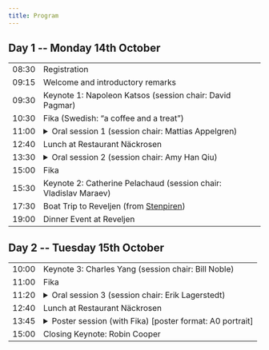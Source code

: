 ```yaml
---
title: Program
---
```


## Day 1 -- Monday 14th October

<table>
  <tr>
    <td class="time">08:30</td>
    <td>Registration</td>
  </tr>
  <tr>
    <td class="time">09:15</td>
    <td>Welcome and introductory remarks</td>
  </tr>
  <tr class="work">
    <td class="time">09:30</td>
    <td>Keynote 1: Napoleon Katsos (session chair: David Pagmar)</td>
  </tr>
  <tr class="work">
    <td class="time">10:30</td>
    <td><span class="fika">Fika (Swedish: “a coffee and a treat”)</span></td>
  </tr>
  <tr class="work">
    <td class="time">11:00</td>
    <td>
      <details>
        <summary>Oral session 1 (session chair: Mattias Appelgren)</summary>
        <ul>
          <li>
            11:00 <span class="authors"
              >Staffan Larsson, Jenny Myrendal and Bill Noble</span
            >Not Just Semantics: Word Meaning Negotiation in Social Media and
            Spoken Interaction
          </li>
          <li>
            11:20 <span class="authors"
              >Jonathan David Thomas, Andrea Silvi, Emil Carlsson, Moa Johansson
              and Devdatt Dubhashi</span
            >Learning Efficient Recursive Numeral Systems via Reinforcement
            Learning
          </li>
          <li>
           11:50 <span class="authors"
              >Goranka Blagus Bartolec, Gorana Duplančić Rogošić and Antonia
              Ordulj</span
            >
            INIKOL - Collocational Database for Learning Croatian as a Foreign
            Language
          </li>
          <li>
           12:10 <span class="authors">Alex Tilson and Frank Foerster</span>Toward
            Real Time Word Based Prosody Recognition
          </li>
        </ul>
      </details>
    </td>
  </tr>

  <tr></tr>
  <tr>
    <td class="time">12:40</td>
    <td>Lunch at Restaurant Näckrosen</td>
  </tr>
  <tr class="work">
    <td class="time">13:30</td>
    <td>
      <details>
        <summary>Oral session 2 (session chair: Amy Han Qiu)</summary>
        <ul>
          <li>
           13:30 <span class="authors">Saba Nazir and Mehrnoosh Sadrzadeh</span>How 
            Does an Adjective Sound Like? Exploring Audio Phrase Composition
            with Textual Embeddings _(presented online)_
          </li>
          <li>
           13:50 <span class="authors">Loulou Kosmala</span>A Learning through
            gesture: embodied repetitions in tandem interactions
          </li>
          <li>
           14:20 <span class="authors"
              >Hamdan Hamid Al-Ali, Elsa Soares, Goncalo Leal, Rita Valente,
              Nicole Agrela, Alexandra Marquis and Hanan Aldarmaki</span
            >Towards Automated Game-Based Early Screening for Language Disorder
          </li>
          <li>
            14:40 <span class="authors"
              >Hadi Wazni, Kin Ian Lo and Mehrnoosh Sadrzadeh</span
            >
            VerbCLIP: Improving Verb Understanding in Vision-Language Models
            with Compositional Structures _(presented online)_
          </li>
        </ul>
      </details>
    </td>
  </tr>
  <tr>
    <td class="time">15:00</td>
    <td><span class="fika">Fika</span></td>
  </tr>
  <tr class="work">
    <td class="time">15:30</td>
    <td>Keynote 2: Catherine Pelachaud (session chair: Vladislav Maraev)</td>
  </tr>
  <tr>
    <td class="time">17:30</td>
    <td>
      Boat Trip to Reveljen (from
      <a
        href="https://maps.apple.com/?auid=15493928370620691955&address=G%C3%B6teborg,%20Sweden&ll=57.7057857,11.9576227"
        >Stenpiren</a
      >)
    </td>
  </tr>
  <tr>
    <td class="time">19:00</td>
    <td>Dinner Event at Reveljen</td>
  </tr>
</table>

## Day 2 -- Tuesday 15th October

<table>
  <tr>
    <td class="time">10:00</td>
    <td>Keynote 3: Charles Yang (session chair: Bill Noble)</td>
  </tr>
  <tr>
    <td class="time">11:00</td>
    <td><span class="fika">Fika</span></td>
  </tr>
  <tr>
    <td class="time">11:20</td>
    <td>
      <details>
        <summary>Oral session 3 (session chair: Erik Lagerstedt)</summary>
        <ul>
          <li>
            11:20 <span class="authors">Ekaterina Voloshina and Oleg Serikov</span
            >Critical Size Hypothesis: How Model Hyperparameters Correlate with
            Its Linguistic Abilities
          </li>
          <li>
            11:40 <span class="authors">Bastian Bunzeck and Sina Zarrieß</span>Fifty
            shapes of BLiMP: syntactic learning curves in language models are
            not uniform, but sometimes unruly
          </li>
          <li>
            12:10 <span class="authors"
              >Julia Edeleva, Martin Neef, Jiaming Liu and Martin Scheidt</span
            >L2 Interaction in Heterogeneous Learner Groups during Content and
            Language Integrated Learning: The Experience of Rail.lexis and beyond
          </li>
        </ul>
      </details>
    </td>
  </tr>
  <tr>
    <td class="time">12:40</td>
    <td>Lunch at Restaurant Näckrosen</td>
  </tr>
  <tr>
    <td class="time">13:45</td>
    <td>
      <details>
        <summary>Poster session (with <span class="fika">Fika</span>) [poster format: A0 portrait]</summary>
        <ul>
          <li>
            <span class="authors">Himmet Sarıtaş and Seyda Ozcaliskan</span>The
            effect of addressee presence on L2 gesture production: Do L2
            learners gesture for themselves or the communicative partner?
          </li>
          <li>
            <span class="authors"
              >Tommaso Sgrizzi</span
            >The Acquisition of Infinitival Clauses and The Developmental Advantage of Restructuring Verbs: A Growing Trees Perspective
          </li>
          <li>
            <span class="authors"
              >David Pagmar, Tove Gerholm, Thomas Hörberg and Östen Dahl</span
            >Parental assessed productive vocabulary predicts later formal language, not later language use
          </li>
          <li>
            <span class="authors"
              >Petter Kallioinen and Tove Gerholm</span
            >Joint attention and play - a data-driven summary of longitudinal, multimodal, child-parent interactions
          </li>
          <li>
            <span class="authors"
              >Alexander Berman</span
            >Semantic coordination in conversational explanations of predictive models: Preliminary findings
          </li>
          <li>
            <span class="authors"
              >Mattias Appelgren and Simon Dobnik</span
            >To Your Left: A Dataset and a Task of Spatial Perspective Coordination
          </li>
          <li>
            <span class="authors"
              >Anna Teresa Porrini, Veronica D'Alesio and Matteo Paolo Greco</span
            >The Processing of Expletive Negation: A Developmental Study
          </li>
          <li>
            <span class="authors"
              >David Arps and Yulia Zinova</span
            >It is difficult, but not impossible: Measuring Scalar Activation in Language Models
          </li>
          <li>
            <span class="authors"
              >Christine Howes, Erik Lagerstedt, David Pagmar, Ellen Breitholtz and Claire Prendergast</span
            >“Ice cream is super yummy” How children and ChatGPT respond to why and how questions 
          </li>
        </ul>
      </details>
    </td>
  </tr>
  <tr>
    <td class="time">15:00</td>
    <td>Closing Keynote: Robin Cooper</td>
  </tr>
</table>
